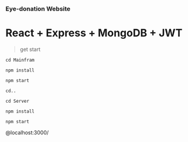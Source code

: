### Eye-donation Website

# React + Express + MongoDB + JWT 

>get start


    cd Mainfram
    
    npm install
    
    npm start 
    
    cd..

    cd Server

    npm install

    npm start

@localhost:3000/
